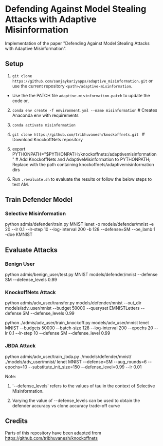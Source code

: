 # Defending Against Model Stealing Attacks with Adaptive Misinformation

Implementation of the paper "Defending Against Model Stealing Attacks with Adaptive Misinformation".

## Setup

1. `git clone https://github.com/sanjaykariyappa/adaptive_misinformation.git` or use the current repository `<path>/adaptive-misinformation`.

- Use the the PATCH file `adaptive-misinformation.patch` to update the code or, 
 
2. `conda env create -f environment.yml --name misinformation` # Creates Anaconda env with requirements

3. `conda activate misinformation`

3. `git clone https://github.com/tribhuvanesh/knockoffnets.git ` # Download KnockoffNets repository

4. export PYTHONPATH="$PYTHONPATH:<PATH>/knockoffnets:<PATH>/adaptivemisinformation" # Add KnockoffNets and AdaptiveMisinformation to PYTHONPATH; Replace <PATH> with the path containing knockoffnets/adaptivemisinformation dirs

5. Run `./evaluate.sh` to evaluate the results or follow the below steps to test AM.

## Train Defender Model

### Selective Misinformation

python admis/defender/train.py MNIST lenet -o models/defender/mnist -e 20 --lr 0.1 --lr-step 10 --log-interval 200 -b 128 --defense=SM --oe_lamb 1 -doe KMNIST


## Evaluate Attacks

### Benign User

python admis/benign_user/test.py MNIST models/defender/mnist --defense SM --defense_levels 0.99

### KnockoffNets Attack

python admis/adv_user/transfer.py models/defender/mnist --out_dir models/adv_user/mnist --budget 50000 --queryset EMNISTLetters --defense SM --defense_levels 0.99

python ./admis/adv_user/train_knockoff.py models/adv_user/mnist lenet MNIST --budgets 50000 --batch-size 128 --log-interval 200 --epochs 20 --lr 0.1 --lr-step 10 --defense SM --defense_level 0.99

### JBDA Attack

python admis/adv_user/train_jbda.py ./models/defender/mnist/ ./models/adv_user/mnist/ lenet MNIST --defense=SM --aug_rounds=6 --epochs=10 --substitute_init_size=150 --defense_level=0.99 --lr 0.01

Note:
1. '--defense_levels' refers to the values of tau in the context of Selective Misinformation.

2. Varying the value of --defense_levels can be used to obtain the defender accuracy vs clone accuracy trade-off curve


## Credits

Parts of this repository have been adapted from https://github.com/tribhuvanesh/knockoffnets


